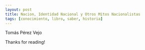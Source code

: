 ```yaml
---
layout: post
title: Nacion, Identidad Nacional y Otros Mitos Nacionalistas
tags: [conocimiento, libro, saber, historia]
---
```


Tomás Pérez Vejo

<!--more-->

  
Thanks for reading!
